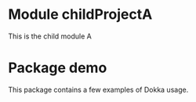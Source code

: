 # Module childProjectA

This is the child module A

# Package demo

This package contains a few examples of Dokka usage.
